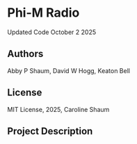 # Phi-M Radio
Updated Code October 2 2025

## Authors
Abby P Shaum, David W Hogg, Keaton Bell

## License
MIT License, 2025, Caroline Shaum

## Project Description
